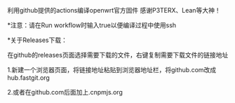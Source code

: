 利用github提供的actions编译openwrt官方固件 感谢P3TERX、Lean等大神！

*注意：请在Run workflow时输入true以便编译过程中使用ssh

*关于Releases下载：

在github的releases页面选择需要下载的文件，右键复制需要下载文件的链接地址

1.新建一个浏览器页面，将链接地址粘贴到浏览器地址栏，将github.com改成hub.fastgit.org

2.或者在github.com后面加上.cnpmjs.org
